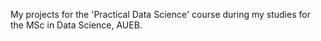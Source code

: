 My projects for the 'Practical Data Science' course during my studies for the MSc in Data Science, AUEB.
